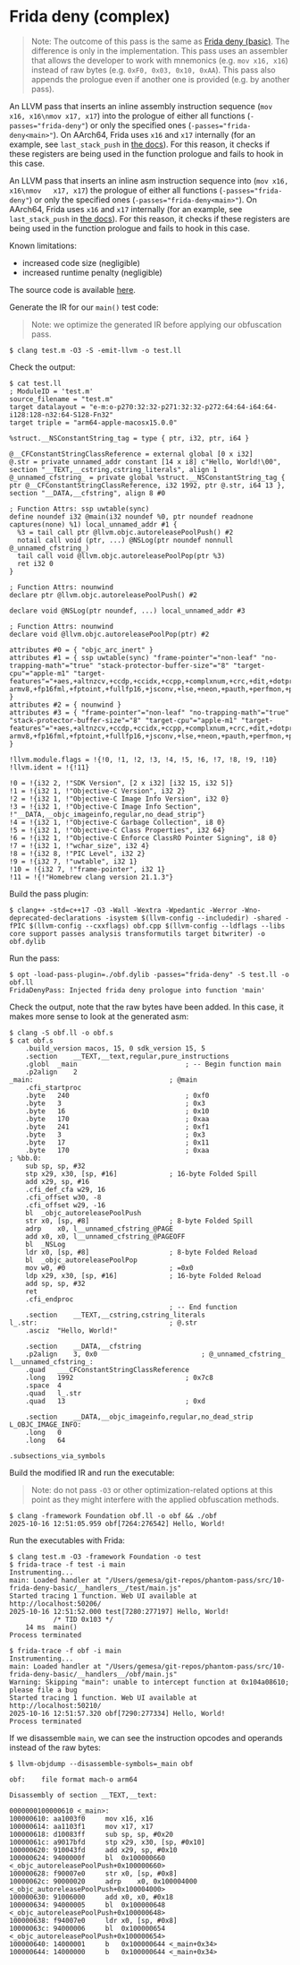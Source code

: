 # Frida deny (complex)

> Note: The outcome of this pass is the same as [Frida deny (basic)](./10-frida-deny-basic.md). The difference is only in the implementation. This pass uses an assembler that allows the developer to work with mnemonics (e.g. `mov x16, x16`) instead of raw bytes (e.g. `0xF0, 0x03, 0x10, 0xAA`). This pass also appends the prologue even if another one is provided (e.g. by another pass).

An LLVM pass that inserts an inline assembly instruction sequence (`mov x16, x16\nmov x17, x17`) into the prologue of either all functions (`-passes="frida-deny"`) or only the specified ones (`-passes="frida-deny<main>"`). On AArch64, Frida uses `x16` and `x17` internally (for an example, see `last_stack_push` in [the docs](https://frida.re/docs/stalker/)). For this reason, it checks if these registers are being used in the function prologue and fails to hook in this case.

An LLVM pass that inserts an inline asm instruction sequence into (`mov	x16, x16\nmov	x17, x17`) the prologue of either all functions (`-passes="frida-deny"`) or only the specified ones (`-passes="frida-deny<main>"`). On AArch64, Frida uses `x16` and `x17` internally (for an example, see `last_stack_push` in [the docs](https://frida.re/docs/stalker/)). For this reason, it checks if these registers are being used in the function prologue and fails to hook in this case.

Known limitations:
- increased code size (negligible)
- increased runtime penalty (negligible)

The source code is available [here](https://github.com/gemesa/phantom-pass/tree/main/src/10-frida-deny-basic).

Generate the IR for our `main()` test code:

> Note: we optimize the generated IR before applying our obfuscation pass.

```
$ clang test.m -O3 -S -emit-llvm -o test.ll
```

Check the output:

```
$ cat test.ll
; ModuleID = 'test.m'
source_filename = "test.m"
target datalayout = "e-m:o-p270:32:32-p271:32:32-p272:64:64-i64:64-i128:128-n32:64-S128-Fn32"
target triple = "arm64-apple-macosx15.0.0"

%struct.__NSConstantString_tag = type { ptr, i32, ptr, i64 }

@__CFConstantStringClassReference = external global [0 x i32]
@.str = private unnamed_addr constant [14 x i8] c"Hello, World!\00", section "__TEXT,__cstring,cstring_literals", align 1
@_unnamed_cfstring_ = private global %struct.__NSConstantString_tag { ptr @__CFConstantStringClassReference, i32 1992, ptr @.str, i64 13 }, section "__DATA,__cfstring", align 8 #0

; Function Attrs: ssp uwtable(sync)
define noundef i32 @main(i32 noundef %0, ptr noundef readnone captures(none) %1) local_unnamed_addr #1 {
  %3 = tail call ptr @llvm.objc.autoreleasePoolPush() #2
  notail call void (ptr, ...) @NSLog(ptr noundef nonnull @_unnamed_cfstring_)
  tail call void @llvm.objc.autoreleasePoolPop(ptr %3)
  ret i32 0
}

; Function Attrs: nounwind
declare ptr @llvm.objc.autoreleasePoolPush() #2

declare void @NSLog(ptr noundef, ...) local_unnamed_addr #3

; Function Attrs: nounwind
declare void @llvm.objc.autoreleasePoolPop(ptr) #2

attributes #0 = { "objc_arc_inert" }
attributes #1 = { ssp uwtable(sync) "frame-pointer"="non-leaf" "no-trapping-math"="true" "stack-protector-buffer-size"="8" "target-cpu"="apple-m1" "target-features"="+aes,+altnzcv,+ccdp,+ccidx,+ccpp,+complxnum,+crc,+dit,+dotprod,+flagm,+fp-armv8,+fp16fml,+fptoint,+fullfp16,+jsconv,+lse,+neon,+pauth,+perfmon,+predres,+ras,+rcpc,+rdm,+sb,+sha2,+sha3,+specrestrict,+ssbs,+v8.1a,+v8.2a,+v8.3a,+v8.4a,+v8a" }
attributes #2 = { nounwind }
attributes #3 = { "frame-pointer"="non-leaf" "no-trapping-math"="true" "stack-protector-buffer-size"="8" "target-cpu"="apple-m1" "target-features"="+aes,+altnzcv,+ccdp,+ccidx,+ccpp,+complxnum,+crc,+dit,+dotprod,+flagm,+fp-armv8,+fp16fml,+fptoint,+fullfp16,+jsconv,+lse,+neon,+pauth,+perfmon,+predres,+ras,+rcpc,+rdm,+sb,+sha2,+sha3,+specrestrict,+ssbs,+v8.1a,+v8.2a,+v8.3a,+v8.4a,+v8a" }

!llvm.module.flags = !{!0, !1, !2, !3, !4, !5, !6, !7, !8, !9, !10}
!llvm.ident = !{!11}

!0 = !{i32 2, !"SDK Version", [2 x i32] [i32 15, i32 5]}
!1 = !{i32 1, !"Objective-C Version", i32 2}
!2 = !{i32 1, !"Objective-C Image Info Version", i32 0}
!3 = !{i32 1, !"Objective-C Image Info Section", !"__DATA,__objc_imageinfo,regular,no_dead_strip"}
!4 = !{i32 1, !"Objective-C Garbage Collection", i8 0}
!5 = !{i32 1, !"Objective-C Class Properties", i32 64}
!6 = !{i32 1, !"Objective-C Enforce ClassRO Pointer Signing", i8 0}
!7 = !{i32 1, !"wchar_size", i32 4}
!8 = !{i32 8, !"PIC Level", i32 2}
!9 = !{i32 7, !"uwtable", i32 1}
!10 = !{i32 7, !"frame-pointer", i32 1}
!11 = !{!"Homebrew clang version 21.1.3"}
```

Build the pass plugin:

```
$ clang++ -std=c++17 -O3 -Wall -Wextra -Wpedantic -Werror -Wno-deprecated-declarations -isystem $(llvm-config --includedir) -shared -fPIC $(llvm-config --cxxflags) obf.cpp $(llvm-config --ldflags --libs core support passes analysis transformutils target bitwriter) -o obf.dylib
```

Run the pass:

```
$ opt -load-pass-plugin=./obf.dylib -passes="frida-deny" -S test.ll -o obf.ll
FridaDenyPass: Injected frida deny prologue into function 'main'
```

Check the output, note that the raw bytes have been added. In this case, it makes more sense to look at the generated asm:

```
$ clang -S obf.ll -o obf.s
$ cat obf.s
	.build_version macos, 15, 0	sdk_version 15, 5
	.section	__TEXT,__text,regular,pure_instructions
	.globl	_main                           ; -- Begin function main
	.p2align	2
_main:                                  ; @main
	.cfi_startproc
	.byte	240                             ; 0xf0
	.byte	3                               ; 0x3
	.byte	16                              ; 0x10
	.byte	170                             ; 0xaa
	.byte	241                             ; 0xf1
	.byte	3                               ; 0x3
	.byte	17                              ; 0x11
	.byte	170                             ; 0xaa
; %bb.0:
	sub	sp, sp, #32
	stp	x29, x30, [sp, #16]             ; 16-byte Folded Spill
	add	x29, sp, #16
	.cfi_def_cfa w29, 16
	.cfi_offset w30, -8
	.cfi_offset w29, -16
	bl	_objc_autoreleasePoolPush
	str	x0, [sp, #8]                    ; 8-byte Folded Spill
	adrp	x0, l__unnamed_cfstring_@PAGE
	add	x0, x0, l__unnamed_cfstring_@PAGEOFF
	bl	_NSLog
	ldr	x0, [sp, #8]                    ; 8-byte Folded Reload
	bl	_objc_autoreleasePoolPop
	mov	w0, #0                          ; =0x0
	ldp	x29, x30, [sp, #16]             ; 16-byte Folded Reload
	add	sp, sp, #32
	ret
	.cfi_endproc
                                        ; -- End function
	.section	__TEXT,__cstring,cstring_literals
l_.str:                                 ; @.str
	.asciz	"Hello, World!"

	.section	__DATA,__cfstring
	.p2align	3, 0x0                          ; @_unnamed_cfstring_
l__unnamed_cfstring_:
	.quad	___CFConstantStringClassReference
	.long	1992                            ; 0x7c8
	.space	4
	.quad	l_.str
	.quad	13                              ; 0xd

	.section	__DATA,__objc_imageinfo,regular,no_dead_strip
L_OBJC_IMAGE_INFO:
	.long	0
	.long	64

.subsections_via_symbols
```

Build the modified IR and run the executable:

> Note: do not pass `-O3` or other optimization-related options at this point as they might interfere with the applied obfuscation methods.

```
$ clang -framework Foundation obf.ll -o obf && ./obf
2025-10-16 12:51:05.959 obf[7264:276542] Hello, World!
```

Run the executables with Frida:

```
$ clang test.m -O3 -framework Foundation -o test
$ frida-trace -f test -i main
Instrumenting...                                                        
main: Loaded handler at "/Users/gemesa/git-repos/phantom-pass/src/10-frida-deny-basic/__handlers__/test/main.js"
Started tracing 1 function. Web UI available at http://localhost:50206/ 
2025-10-16 12:51:52.000 test[7280:277197] Hello, World!
           /* TID 0x103 */
    14 ms  main()
Process terminated
```

```
$ frida-trace -f obf -i main 
Instrumenting...                                                        
main: Loaded handler at "/Users/gemesa/git-repos/phantom-pass/src/10-frida-deny-basic/__handlers__/obf/main.js"
Warning: Skipping "main": unable to intercept function at 0x104a08610; please file a bug
Started tracing 1 function. Web UI available at http://localhost:50210/ 
2025-10-16 12:51:57.320 obf[7290:277334] Hello, World!
Process terminated
```

If we disassemble `main`, we can see the instruction opcodes and operands instead of the raw bytes:

```
$ llvm-objdump --disassemble-symbols=_main obf

obf:	file format mach-o arm64

Disassembly of section __TEXT,__text:

0000000100000610 <_main>:
100000610: aa1003f0    	mov	x16, x16
100000614: aa1103f1    	mov	x17, x17
100000618: d10083ff    	sub	sp, sp, #0x20
10000061c: a9017bfd    	stp	x29, x30, [sp, #0x10]
100000620: 910043fd    	add	x29, sp, #0x10
100000624: 9400000f    	bl	0x100000660 <_objc_autoreleasePoolPush+0x100000660>
100000628: f90007e0    	str	x0, [sp, #0x8]
10000062c: 90000020    	adrp	x0, 0x100004000 <_objc_autoreleasePoolPush+0x100004000>
100000630: 91006000    	add	x0, x0, #0x18
100000634: 94000005    	bl	0x100000648 <_objc_autoreleasePoolPush+0x100000648>
100000638: f94007e0    	ldr	x0, [sp, #0x8]
10000063c: 94000006    	bl	0x100000654 <_objc_autoreleasePoolPush+0x100000654>
100000640: 14000001    	b	0x100000644 <_main+0x34>
100000644: 14000000    	b	0x100000644 <_main+0x34>
```
